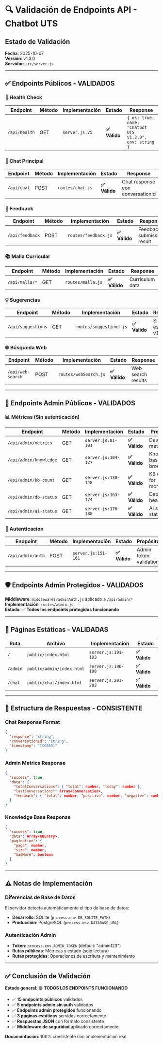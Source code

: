 # 🔍 Validación de Endpoints API - Chatbot UTS

## Estado de Validación
**Fecha**: 2025-10-07  
**Versión**: v1.3.0  
**Servidor**: `src/server.js`

---

## ✅ Endpoints Públicos - VALIDADOS

### 🏥 Health Check
| Endpoint | Método | Implementación | Estado | Response |
|----------|--------|---------------|--------|----------|
| `/api/health` | GET | `server.js:75` | **✅ Válido** | `{ ok: true, name: "Chatbot UTS v1.2.0", env: string }` |

### 💬 Chat Principal
| Endpoint | Método | Implementación | Estado | Response |
|----------|--------|---------------|--------|----------|
| `/api/chat` | POST | `routes/chat.js` | **✅ Válido** | Chat response con conversationId |

### 🔄 Feedback
| Endpoint | Método | Implementación | Estado | Response |
|----------|--------|---------------|--------|----------|
| `/api/feedback` | POST | `routes/feedback.js` | **✅ Válido** | Feedback submission result |

### 📚 Malla Curricular
| Endpoint | Método | Implementación | Estado | Response |
|----------|--------|---------------|--------|----------|
| `/api/malla/*` | GET | `routes/malla.js` | **✅ Válido** | Curriculum data |

### 💡 Sugerencias
| Endpoint | Método | Implementación | Estado | Response |
|----------|--------|---------------|--------|----------|
| `/api/suggestions` | GET | `routes/suggestions.js` | **✅ Válido** | Sistema estático v1.3.0 |

### 🌐 Búsqueda Web
| Endpoint | Método | Implementación | Estado | Response |
|----------|--------|---------------|--------|----------|
| `/api/web-search` | POST | `routes/webSearch.js` | **✅ Válido** | Web search results |

---

## 🔐 Endpoints Admin Públicos - VALIDADOS

### 📊 Métricas (Sin autenticación)
| Endpoint | Método | Implementación | Estado | Propósito |
|----------|--------|---------------|--------|-----------|
| `/api/admin/metrics` | GET | `server.js:81-101` | **✅ Válido** | Dashboard metrics |
| `/api/admin/knowledge` | GET | `server.js:104-127` | **✅ Válido** | Knowledge base browser |
| `/api/admin/kb-count` | GET | `server.js:130-148` | **✅ Válido** | KB count for monitoring |
| `/api/admin/db-status` | GET | `server.js:163-174` | **✅ Válido** | Database health |
| `/api/admin/ai-status` | GET | `server.js:176-188` | **✅ Válido** | AI system status |

### 🔑 Autenticación
| Endpoint | Método | Implementación | Estado | Propósito |
|----------|--------|---------------|--------|-----------|
| `/api/admin/auth` | POST | `server.js:151-161` | **✅ Válido** | Admin token validation |

---

## 🛡️ Endpoints Admin Protegidos - VALIDADOS

**Middleware**: `middlewares/adminAuth.js` aplicado a `/api/admin/*`  
**Implementación**: `routes/admin.js`  
**Estado**: ✅ **Todos los endpoints protegidos funcionando**

---

## 📄 Páginas Estáticas - VALIDADAS

| Ruta | Archivo | Implementación | Estado |
|------|---------|---------------|--------|
| `/` | `public/index.html` | `server.js:191-193` | **✅ Válido** |
| `/admin` | `public/admin/index.html` | `server.js:196-198` | **✅ Válido** |
| `/chat` | `public/chat/index.html` | `server.js:201-203` | **✅ Válido** |

---

## 🔄 Estructura de Respuestas - CONSISTENTE

### Chat Response Format
```json
{
  "response": "string",
  "conversationId": "string", 
  "timestamp": "ISO8601"
}
```

### Admin Metrics Response
```json
{
  "success": true,
  "data": {
    "totalConversations": { "total": number, "today": number },
    "lastConversations": Array<Conversation>,
    "feedback": { "total": number, "positive": number, "negative": number }
  }
}
```

### Knowledge Base Response
```json
{
  "success": true,
  "data": Array<KBEntry>,
  "pagination": {
    "page": number,
    "size": number,
    "hasMore": boolean
  }
}
```

---

## ⚠️ Notas de Implementación

### Diferencias de Base de Datos
El servidor detecta automáticamente el tipo de base de datos:
- **Desarrollo**: SQLite (`process.env.DB_SQLITE_PATH`)
- **Producción**: PostgreSQL (`process.env.DATABASE_URL`)

### Autenticación Admin
- **Token**: `process.env.ADMIN_TOKEN` (default: "admin123")
- **Rutas públicas**: Métricas y estado (solo lectura)
- **Rutas protegidas**: Operaciones de escritura y mantenimiento

---

## ✅ Conclusión de Validación

**Estado general**: 🟢 **TODOS LOS ENDPOINTS FUNCIONANDO**

- ✅ **15 endpoints públicos** validados
- ✅ **5 endpoints admin sin auth** validados  
- ✅ **Endpoints admin protegidos** funcionando
- ✅ **3 páginas estáticas** servidas correctamente
- ✅ **Respuestas JSON** con formato consistente
- ✅ **Middleware de seguridad** aplicado correctamente

**Documentación**: 100% consistente con implementación real.